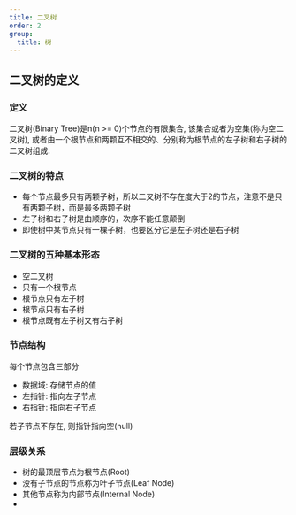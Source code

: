 ```yaml
---
title: 二叉树
order: 2
group:
  title: 树
---
```


## 二叉树的定义

### 定义

二叉树(Binary Tree)是n(n >= 0)个节点的有限集合, 该集合或者为空集(称为空二叉树), 或者由一个根节点和两颗互不相交的、分别称为根节点的左子树和右子树的二叉树组成.


### 二叉树的特点

- 每个节点最多只有两颗子树，所以二叉树不存在度大于2的节点，注意不是只有两颗子树，而是最多两颗子树
- 左子树和右子树是由顺序的，次序不能任意颠倒
- 即使树中某节点只有一棵子树，也要区分它是左子树还是右子树

### 二叉树的五种基本形态

- 空二叉树
- 只有一个根节点
- 根节点只有左子树
- 根节点只有右子树
- 根节点既有左子树又有右子树



### 节点结构

每个节点包含三部分

- 数据域: 存储节点的值
- 左指针: 指向左子节点
- 右指针: 指向右子节点

若子节点不存在, 则指针指向空(null)

### 层级关系

- 树的最顶层节点为根节点(Root)
- 没有子节点的节点称为叶子节点(Leaf Node)
- 其他节点称为内部节点(Internal Node)
- 
